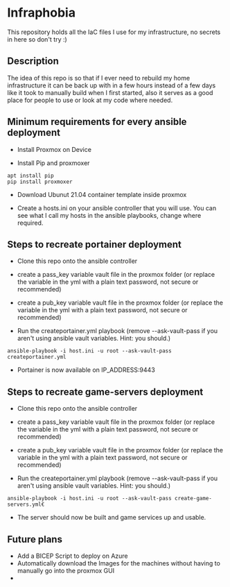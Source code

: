 # Infraphobia

This repository holds all the IaC files I use for my infrastructure, no secrets in here so don't try :)

## Description

The idea of this repo is so that if I ever need to rebuild my home infrastructure it can be back up with in a few hours instead of a few days like it took to manually build when I first started, also it serves as a good place for people to use or look at my code where needed.

## Minimum requirements for every ansible deployment

- Install Proxmox on Device

- Install Pip and proxmoxer
```
apt install pip 
pip install proxmoxer
```

- Download Ubunut 21.04 container template inside proxmox

- Create a hosts.ini on your ansible controller that you will use. You can see what I call my hosts in the ansible playbooks, change where required.

## Steps to recreate portainer deployment

- Clone this repo onto the ansible controller
  
- create a pass_key variable vault file in the proxmox folder (or replace the variable in the yml with a plain text password, not secure or recommended)

- create a pub_key variable vault file in the proxmox folder (or replace the variable in the yml with a plain text password, not secure or recommended)

- Run the createportainer.yml playbook (remove --ask-vault-pass if you aren't using ansible vault variables. Hint: you should.)

```
ansible-playbook -i host.ini -u root --ask-vault-pass createportainer.yml
```

- Portainer is now available on IP_ADDRESS:9443

## Steps to recreate game-servers deployment

- Clone this repo onto the ansible controller
  
- create a pass_key variable vault file in the proxmox folder (or replace the variable in the yml with a plain text password, not secure or recommended)

- create a pub_key variable vault file in the proxmox folder (or replace the variable in the yml with a plain text password, not secure or recommended)

- Run the createportainer.yml playbook (remove --ask-vault-pass if you aren't using ansible vault variables. Hint: you should.)

```
ansible-playbook -i host.ini -u root --ask-vault-pass create-game-servers.yml€
```

- The server should now be built and game services up and usable.

## Future plans

- Add a BICEP Script to deploy on Azure 
- Automatically download the Images for the machines without having to manually go into the proxmox GUI
- 
